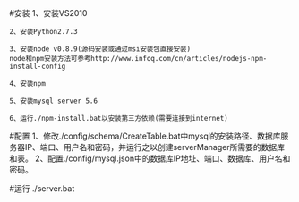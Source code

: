 #安装
	1、安装VS2010

	2、安装Python2.7.3

	3、安装node v0.8.9(源码安装或通过msi安装包直接安装)
	node和npm安装方法可参考http://www.infoq.com/cn/articles/nodejs-npm-install-config

	4、安装npm
	
	5、安装mysql server 5.6
	
	6、运行./npm-install.bat以安装第三方依赖(需要连接到internet)
	
#配置
	1、修改./config/schema/CreateTable.bat中mysql的安装路径、数据库服务器IP、端口、用户名和密码，并运行之以创建serverManager所需要的数据库和表。
	2、配置./config/mysql.json中的数据库IP地址、端口、数据库、用户名和密码。
	
#运行
	./server.bat